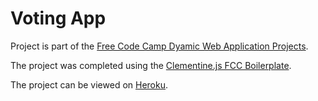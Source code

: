 # Voting App
Project is part of the [Free Code Camp Dyamic Web Application Projects](https://www.freecodecamp.com/challenges/build-a-voting-app).

The project was completed using the [Clementine.js FCC Boilerplate](http://www.clementinejs.com/).

The project can be viewed on [Heroku](https://protected-beach-54017.herokuapp.com/).



